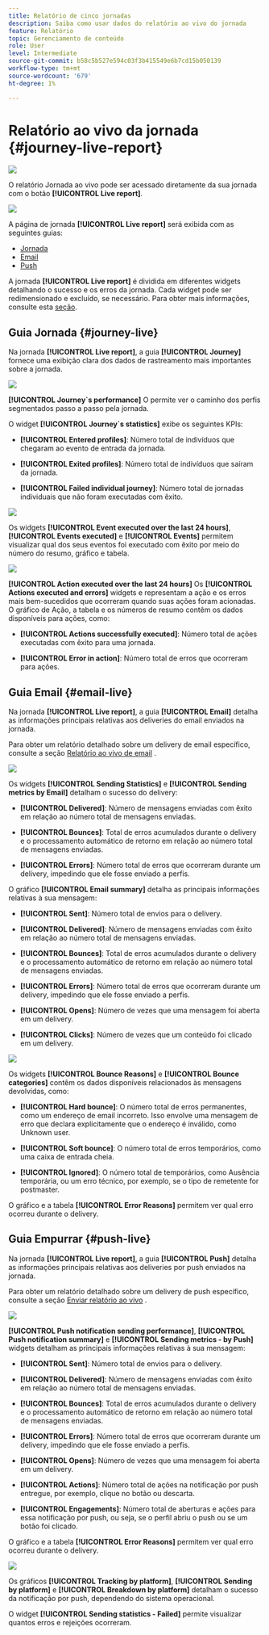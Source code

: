 ```yaml
---
title: Relatório de cinco jornadas
description: Saiba como usar dados do relatório ao vivo do jornada
feature: Relatório
topic: Gerenciamento de conteúdo
role: User
level: Intermediate
source-git-commit: b58c5b527e594c03f3b415549e6b7cd15b050139
workflow-type: tm+mt
source-wordcount: '679'
ht-degree: 1%

---
```


# Relatório ao vivo da jornada {#journey-live-report}

![](../assets/do-not-localize/badge.png)

O relatório Jornada ao vivo pode ser acessado diretamente da sua jornada com o botão **[!UICONTROL Live report]**.

![](../assets/report_1.png)

A página de jornada **[!UICONTROL Live report]** será exibida com as seguintes guias:

* [Jornada](#journey-live)
* [Email](#email-live)
* [Push](#push-live)

A jornada **[!UICONTROL Live report]** é dividida em diferentes widgets detalhando o sucesso e os erros da jornada. Cada widget pode ser redimensionado e excluído, se necessário. Para obter mais informações, consulte esta [seção](live-report.md#modify-dashboard).

## Guia Jornada {#journey-live}

Na jornada **[!UICONTROL Live report]**, a guia **[!UICONTROL Journey]** fornece uma exibição clara dos dados de rastreamento mais importantes sobre a jornada.

![](../assets/report_journey_2.png)

**[!UICONTROL Journey`s performance]** O permite ver o caminho dos perfis segmentados passo a passo pela jornada.

O widget **[!UICONTROL Journey`s statistics]** exibe os seguintes KPIs:

* **[!UICONTROL Entered profiles]**: Número total de indivíduos que chegaram ao evento de entrada da jornada.

* **[!UICONTROL Exited profiles]**: Número total de indivíduos que saíram da jornada.

* **[!UICONTROL Failed individual journey]**: Número total de jornadas individuais que não foram executadas com êxito.

![](../assets/report_journey_3.png)

Os widgets **[!UICONTROL Event executed over the last 24 hours]**, **[!UICONTROL Events executed]** e **[!UICONTROL Events]** permitem visualizar qual dos seus eventos foi executado com êxito por meio do número do resumo, gráfico e tabela.

![](../assets/report_journey_4.png)

**[!UICONTROL Action executed over the last 24 hours]** Os  **[!UICONTROL Actions executed and errors]** widgets e representam a ação e os erros mais bem-sucedidos que ocorreram quando suas ações foram acionadas. O gráfico de Ação, a tabela e os números de resumo contêm os dados disponíveis para ações, como:

* **[!UICONTROL Actions successfully executed]**: Número total de ações executadas com êxito para uma jornada.

* **[!UICONTROL Error in action]**: Número total de erros que ocorreram para ações.

## Guia Email {#email-live}

Na jornada **[!UICONTROL Live report]**, a guia **[!UICONTROL Email]** detalha as informações principais relativas aos deliveries do email enviados na jornada.

Para obter um relatório detalhado sobre um delivery de email específico, consulte a seção [Relatório ao vivo de email](email-live-report.md) .

![](../assets/report_email_1.png)

Os widgets **[!UICONTROL Sending Statistics]** e **[!UICONTROL Sending metrics by Email]** detalham o sucesso do delivery:

* **[!UICONTROL Delivered]**: Número de mensagens enviadas com êxito em relação ao número total de mensagens enviadas.

* **[!UICONTROL Bounces]**: Total de erros acumulados durante o delivery e o processamento automático de retorno em relação ao número total de mensagens enviadas.

* **[!UICONTROL Errors]**: Número total de erros que ocorreram durante um delivery, impedindo que ele fosse enviado a perfis.

<!--Hard and bounce - by Email-->

O gráfico **[!UICONTROL Email summary]** detalha as principais informações relativas à sua mensagem:

* **[!UICONTROL Sent]**: Número total de envios para o delivery.

* **[!UICONTROL Delivered]**: Número de mensagens enviadas com êxito em relação ao número total de mensagens enviadas.

* **[!UICONTROL Bounces]**: Total de erros acumulados durante o delivery e o processamento automático de retorno em relação ao número total de mensagens enviadas.

* **[!UICONTROL Errors]**: Número total de erros que ocorreram durante um delivery, impedindo que ele fosse enviado a perfis.

* **[!UICONTROL Opens]**: Número de vezes que uma mensagem foi aberta em um delivery.

* **[!UICONTROL Clicks]**: Número de vezes que um conteúdo foi clicado em um delivery.

![](../assets/report_email_2.png)

Os widgets **[!UICONTROL Bounce Reasons]** e **[!UICONTROL Bounce categories]** contêm os dados disponíveis relacionados às mensagens devolvidas, como:

* **[!UICONTROL Hard bounce]**: O número total de erros permanentes, como um endereço de email incorreto. Isso envolve uma mensagem de erro que declara explicitamente que o endereço é inválido, como Unknown user.

* **[!UICONTROL Soft bounce]**: O número total de erros temporários, como uma caixa de entrada cheia.

* **[!UICONTROL Ignored]**: O número total de temporários, como Ausência temporária, ou um erro técnico, por exemplo, se o tipo de remetente for postmaster.

O gráfico e a tabela **[!UICONTROL Error Reasons]** permitem ver qual erro ocorreu durante o delivery.

## Guia Empurrar {#push-live}

Na jornada **[!UICONTROL Live report]**, a guia **[!UICONTROL Push]** detalha as informações principais relativas aos deliveries por push enviados na jornada.

Para obter um relatório detalhado sobre um delivery de push específico, consulte a seção [Enviar relatório ao vivo](push-live-report.md) .

![](../assets/report_push_1.png)

**[!UICONTROL Push notification sending performance]**,  **[!UICONTROL Push notification summary]** e  **[!UICONTROL Sending metrics - by Push]** widgets detalham as principais informações relativas à sua mensagem:

* **[!UICONTROL Sent]**: Número total de envios para o delivery.

* **[!UICONTROL Delivered]**: Número de mensagens enviadas com êxito em relação ao número total de mensagens enviadas.

* **[!UICONTROL Bounces]**: Total de erros acumulados durante o delivery e o processamento automático de retorno em relação ao número total de mensagens enviadas.

* **[!UICONTROL Errors]**: Número total de erros que ocorreram durante um delivery, impedindo que ele fosse enviado a perfis.

* **[!UICONTROL Opens]**: Número de vezes que uma mensagem foi aberta em um delivery.

* **[!UICONTROL Actions]**: Número total de ações na notificação por push entregue, por exemplo, clique no botão ou descarta.

* **[!UICONTROL Engagements]**: Número total de aberturas e ações para essa notificação por push, ou seja, se o perfil abriu o push ou se um botão foi clicado.

O gráfico e a tabela **[!UICONTROL Error Reasons]** permitem ver qual erro ocorreu durante o delivery.

![](../assets/report_push_2.png)

Os gráficos **[!UICONTROL Tracking by platform]**, **[!UICONTROL Sending by platform]** e **[!UICONTROL Breakdown by platform]** detalham o sucesso da notificação por push, dependendo do sistema operacional.

O widget **[!UICONTROL Sending statistics - Failed]** permite visualizar quantos erros e rejeições ocorreram.
